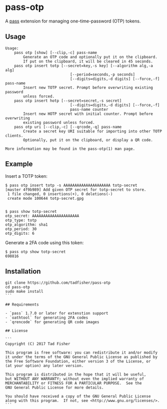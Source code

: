 # pass-otp

A [pass](https://www.passwordstore.org/) extension for managing
one-time-password (OTP) tokens.

## Usage

```
Usage:
    pass otp [show] [--clip,-c] pass-name
        Generate an OTP code and optionally put it on the clipboard.
        If put on the clipboard, it will be cleared in 45 seconds.
    pass otp insert totp [--secret=key,-s key] [--algorithm alg,-a alg]
                             [--period=seconds,-p seconds]
                             [--digits=digits,-d digits] [--force,-f] pass-name
        Insert new TOTP secret. Prompt before overwriting existing password
        unless forced.
    pass otp insert hotp [--secret=secret,-s secret]
                             [--digits=digits,-d digits] [--force,-f]
                             pass-name counter
        Insert new HOTP secret with initial counter. Prompt before overwriting
        existing password unless forced.
    pass otp uri [--clip,-c] [--qrcode,-q] pass-name
        Create a secret key URI suitable for importing into other TOTP clients.
        Optionally, put it on the clipboard, or display a QR code.

More information may be found in the pass-otp(1) man page.
```

## Example

Insert a TOTP token:

```
$ pass otp insert totp -s AAAAAAAAAAAAAAAAAAAAA totp-secret
[master 4f9b989] Add given OTP secret for totp-secret to store.
 1 file changed, 0 insertions(+), 0 deletions(-)
 create mode 100644 totp-secret.gpg


$ pass show totp-secret
otp_secret: AAAAAAAAAAAAAAAAAAAAA
otp_type: totp
otp_algorithm: sha1
otp_period: 30
otp_digits: 6
```

Generate a 2FA code using this token:

```
$ pass otp show totp-secret
698816
```

## Installation

````
git clone https://github.com/tadfisher/pass-otp
cd pass-otp
sudo make install
```

## Requirements

- `pass` 1.7.0 or later for extenstion support
- `oathtool` for generating 2FA codes
- `qrencode` for generating QR code images

## License

```
Copyright (C) 2017 Tad Fisher

This program is free software: you can redistribute it and/or modify
it under the terms of the GNU General Public License as published by
the Free Software Foundation, either version 3 of the License, or
(at your option) any later version.

This program is distributed in the hope that it will be useful,
but WITHOUT ANY WARRANTY; without even the implied warranty of
MERCHANTABILITY or FITNESS FOR A PARTICULAR PURPOSE.  See the
GNU General Public License for more details.

You should have received a copy of the GNU General Public License
along with this program.  If not, see <http://www.gnu.org/licenses/>.
```

